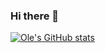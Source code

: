 ### Hi there 👋

<!--
**olerichter00/olerichter00** is a ✨ _special_ ✨ repository because its `README.md` (this file) appears on your GitHub profile.

Here are some ideas to get you started:

- 🔭 I’m currently working on ...
- 🌱 I’m currently learning ...
- 👯 I’m looking to collaborate on ...
- 🤔 I’m looking for help with ...
- 💬 Ask me about ...
- 📫 How to reach me: ...
- 😄 Pronouns: ...
- ⚡ Fun fact: ...
-->

[![Ole's GitHub stats](https://github-readme-stats.vercel.app/api?username=olerichter00)](https://github.com/anuraghazra/github-readme-stats)
